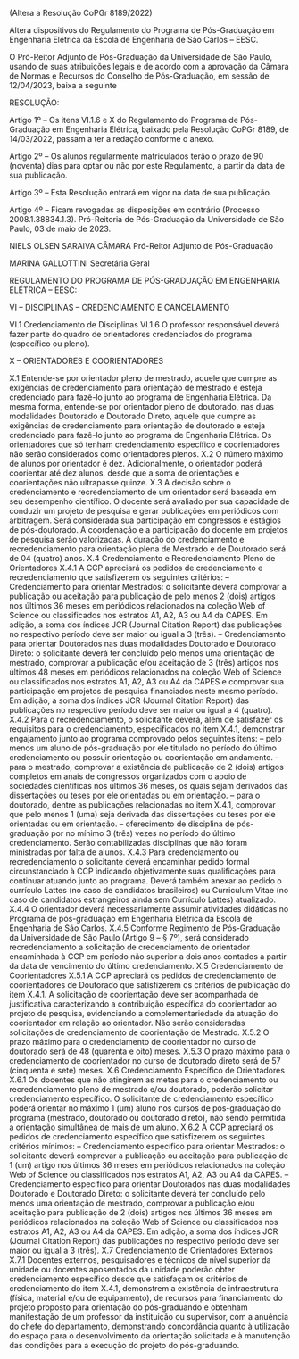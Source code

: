(Altera a Resolução CoPGr 8189/2022)

Altera dispositivos do Regulamento do Programa de Pós-Graduação em Engenharia Elétrica da Escola de Engenharia de São Carlos – EESC.

O Pró-Reitor Adjunto de Pós-Graduação da Universidade de São Paulo, usando de suas atribuições legais e de acordo com a aprovação da Câmara de Normas e Recursos do Conselho de Pós-Graduação, em sessão de 12/04/2023, baixa a seguinte

RESOLUÇÃO:

Artigo 1º – Os itens VI.1.6 e X do Regulamento do Programa de Pós-Graduação em Engenharia Elétrica, baixado pela Resolução CoPGr 8189, de 14/03/2022, passam a ter a redação conforme o anexo.

Artigo 2º – Os alunos regularmente matriculados terão o prazo de 90 (noventa) dias para optar ou não por este Regulamento, a partir da data de sua publicação.

Artigo 3º – Esta Resolução entrará em vigor na data de sua publicação.

Artigo 4º – Ficam revogadas as disposições em contrário (Processo 2008.1.38834.1.3).
Pró-Reitoria de Pós-Graduação da Universidade de São Paulo, 03 de maio de 2023.

NIELS OLSEN SARAIVA CÂMARA
Pró-Reitor Adjunto de Pós-Graduação

MARINA GALLOTTINI
Secretária Geral

REGULAMENTO DO PROGRAMA DE PÓS-GRADUAÇÃO EM
ENGENHARIA ELÉTRICA – EESC:

VI – DISCIPLINAS – CREDENCIAMENTO E CANCELAMENTO

VI.1 Credenciamento de Disciplinas
VI.1.6 O professor responsável deverá fazer parte do quadro de orientadores credenciados do programa (específico ou pleno).

X – ORIENTADORES E COORIENTADORES

X.1 Entende-se por orientador pleno de mestrado, aquele que cumpre as exigências de credenciamento para orientação de mestrado e esteja credenciado para fazê-lo junto ao programa de Engenharia Elétrica. Da mesma forma, entende-se por orientador pleno de doutorado, nas duas modalidades Doutorado e Doutorado Direto, aquele que cumpre as exigências de credenciamento para orientação de doutorado e esteja credenciado para fazê-lo junto ao programa de Engenharia Elétrica. Os orientadores que só tenham credenciamento específico e coorientadores não serão considerados como orientadores plenos.
X.2 O número máximo de alunos por orientador é dez. Adicionalmente, o orientador poderá coorientar até dez alunos, desde que a soma de orientações e coorientações não ultrapasse quinze.
X.3 A decisão sobre o credenciamento e recredenciamento de um orientador será baseada em seu desempenho científico. O docente será avaliado por sua capacidade de conduzir um projeto de pesquisa e gerar publicações em periódicos com arbitragem. Será considerada sua participação em congressos e estágios de pós-doutorado. A coordenação e a participação do docente em projetos de pesquisa serão valorizadas. A duração do credenciamento e recredenciamento para orientação plena de Mestrado e de Doutorado será de 04 (quatro) anos.
X.4 Credenciamento e Recredenciamento Pleno de Orientadores
X.4.1 A CCP apreciará os pedidos de credenciamento e recredenciamento que satisfizerem os seguintes critérios:
– Credenciamento para orientar Mestrados: o solicitante deverá comprovar a publicação ou aceitação para publicação de pelo menos 2 (dois) artigos nos últimos 36 meses em periódicos relacionados na coleção Web of Science ou classificados nos estratos A1, A2, A3 ou A4 da CAPES. Em adição, a soma dos índices JCR (Journal Citation Report) das publicações no respectivo período deve ser maior ou igual a 3 (três).
– Credenciamento para orientar Doutorados nas duas modalidades Doutorado e Doutorado Direto: o solicitante deverá ter concluído pelo menos uma orientação de mestrado, comprovar a publicação e/ou aceitação de 3 (três) artigos nos últimos 48 meses em periódicos relacionados na coleção Web of Science ou classificados nos estratos A1, A2, A3 ou A4 da CAPES e comprovar sua participação em projetos de pesquisa financiados neste mesmo período. Em adição, a soma dos índices JCR (Journal Citation Report) das publicações no respectivo período deve ser maior ou igual a 4 (quatro).
X.4.2 Para o recredenciamento, o solicitante deverá, além de satisfazer os requisitos para o credenciamento, especificados no item X.4.1, demonstrar engajamento junto ao programa comprovado pelos seguintes itens:
– pelo menos um aluno de pós-graduação por ele titulado no período do último credenciamento ou possuir orientação ou coorientação em andamento.
– para o mestrado, comprovar a existência de publicação de 2 (dois) artigos completos em anais de congressos organizados com o apoio de sociedades científicas nos últimos 36 meses, os quais sejam derivados das dissertações ou teses por ele orientadas ou em orientação.
– para o doutorado, dentre as publicações relacionadas no item X.4.1, comprovar que pelo menos 1 (uma) seja derivada das dissertações ou teses por ele orientadas ou em orientação.
– oferecimento de disciplina de pós-graduação por no mínimo 3 (três) vezes no período do último credenciamento. Serão contabilizadas disciplinas que não foram ministradas por falta de alunos.
X.4.3 Para credenciamento ou recredenciamento o solicitante deverá encaminhar pedido formal circunstanciado à CCP indicando objetivamente suas qualificações para continuar atuando junto ao programa. Deverá também anexar ao pedido o currículo Lattes (no caso de candidatos brasileiros) ou Curriculum Vitae (no caso de candidatos estrangeiros ainda sem Currículo Lattes) atualizado.
X.4.4 O orientador deverá necessariamente assumir atividades didáticas no Programa de pós-graduação em Engenharia Elétrica da Escola de Engenharia de São Carlos.
X.4.5 Conforme Regimento de Pós-Graduação da Universidade de São Paulo (Artigo 9 – § 7º), será considerado recredenciamento a solicitação de credenciamento de orientador encaminhada à CCP em período não superior a dois anos contados a partir da data de vencimento do último credenciamento.
X.5 Credenciamento de Coorientadores
X.5.1 A CCP apreciará os pedidos de credenciamento de coorientadores de Doutorado que satisfizerem os critérios de publicação do item X.4.1. A solicitação de coorientação deve ser acompanhada de justificativa caracterizando a contribuição específica do coorientador ao projeto de pesquisa, evidenciando a complementariedade da atuação do coorientador em relação ao orientador. Não serão consideradas solicitações de credenciamento de coorientação de Mestrado.
X.5.2 O prazo máximo para o credenciamento de coorientador no curso de doutorado será de 48 (quarenta e oito) meses.
X.5.3 O prazo máximo para o credenciamento de coorientador no curso de doutorado direto será de 57 (cinquenta e sete) meses.
X.6 Credenciamento Específico de Orientadores
X.6.1 Os docentes que não atingirem as metas para o credenciamento ou recredenciamento pleno de mestrado e/ou doutorado, poderão solicitar credenciamento específico. O solicitante de credenciamento específico poderá orientar no máximo 1 (um) aluno nos cursos de pós-graduação do programa (mestrado, doutorado ou doutorado direto), não sendo permitida a orientação simultânea de mais de um aluno.
X.6.2 A CCP apreciará os pedidos de credenciamento específico que satisfizerem os seguintes critérios mínimos:
– Credenciamento específico para orientar Mestrados: o solicitante deverá comprovar a publicação ou aceitação para publicação de 1 (um) artigo nos últimos 36 meses em periódicos relacionados na coleção Web of Science ou classificados nos estratos A1, A2, A3 ou A4 da CAPES.
– Credenciamento específico para orientar Doutorados nas duas modalidades Doutorado e Doutorado Direto: o solicitante deverá ter concluído pelo menos uma orientação de mestrado, comprovar a publicação e/ou aceitação para publicação de 2 (dois) artigos nos últimos 36 meses em periódicos relacionados na coleção Web of Science ou classificados nos estratos A1, A2, A3 ou A4 da CAPES. Em adição, a soma dos índices JCR (Journal Citation Report) das publicações no respectivo período deve ser maior ou igual a 3 (três).
X.7 Credenciamento de Orientadores Externos
X.7.1 Docentes externos, pesquisadores e técnicos de nível superior da unidade ou docentes aposentados da unidade poderão obter credenciamento específico desde que satisfaçam os critérios de credenciamento do item X.4.1, demonstrem a existência de infraestrutura (física, material e/ou de equipamento), de recursos para financiamento do projeto proposto para orientação do pós-graduando e obtenham manifestação de um professor da instituição ou supervisor, com a anuência do chefe do departamento, demonstrando concordância quanto à utilização do espaço para o desenvolvimento da orientação solicitada e à manutenção das condições para a execução do projeto do pós-graduando.